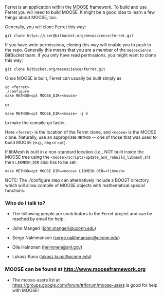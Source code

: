 Ferret is an application within the [MOOSE](http://mooseframework.org) framework.
To build and use Ferret you will need to build MOOSE.
It might be a good idea to learn a few things about MOOSE, too.

Generally, you will clone Ferret this way:
```
git clone https://user@bitbucket.org/mesoscience/ferret.git
```
If you have write permissions, cloning this way will enable you to push to the repo.
Generally this means that you are a member of the `mesoscience` BitBucket team.
If you only have read permissions, you might want to clone this way:
```
git clone bitbucket.org/mesoscience/ferret.git
```

Once MOOSE is built, Ferret can usually be built simply as
```
cd <ferret>
./configure
make METHOD=opt MOOSE_DIR=<moose>
```
or
```
make METHOD=opt MOOSE_DIR=<moose> -j 4
```
to make the compile go faster. 

Here `<ferret>` is the location of the Ferret clone, and `<moose>` is the MOOSE clone.
Naturally, use an appropriate `METHOD` -- one of those that was used to build MOOSE
(e.g., `dbg` or `opt`).

If libMesh is built in a non-standard location (i.e., NOT built inside the MOOSE tree 
using the `<moose>/scripts/update_and_rebuild_libmesh.sh`) then `LIBMESH_DIR` also has 
to be set:
```
make METHOD=opt MOOSE_DIR=<moose> LIBMESH_DIR=<libmesh>
```
NOTE: The ./configure step can alternatively include a BOOST directory which will allow compile of MOOSE objects with mathematical special functions.


### Who do I talk to? ###

* The following people are contributors to the Ferret project and can be reached by email for help:

* John Mangeri (john.mangeri@uconn.edu)
* Serge Nakhmanson (serge.nakhmanson@uconn.edu)
* Olle Heinonen (heinonen@anl.gov)
* Lukasz Kuna (lukasz.kuna@uconn.edu)

### MOOSE can be found at http://www.mooseframework.org ###
 * The moose-users list at https://groups.google.com/forum/#!forum/moose-users is good for help with MOOSE!
